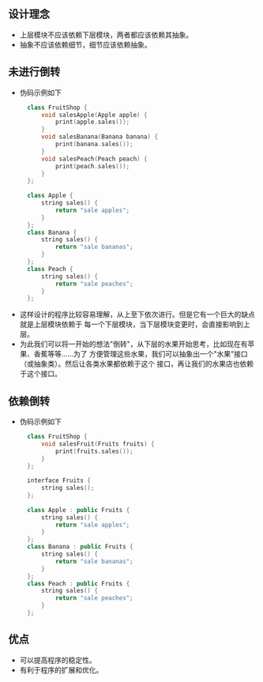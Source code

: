 
## 设计理念
- 上层模块不应该依赖下层模块，两者都应该依赖其抽象。
- 抽象不应该依赖细节，细节应该依赖抽象。

## 未进行倒转
- 伪码示例如下
  ```c++
    class FruitShop {
        void salesApple(Apple apple) {
            print(apple.sales());
        }
        void salesBanana(Banana banana) {
            print(banana.sales());
        }
        void salesPeach(Peach peach) {
            print(peach.sales());
        }
    };
    
    class Apple {
        string sales() {
            return "sale apples";
        }
    };
    class Banana {
        string sales() {
            return "sale bananas";
        }
    };
    class Peach {
        string sales() {
            return "sale peaches";
        }
    };
  ```
- 这样设计的程序比较容易理解，从上至下依次进行。但是它有一个巨大的缺点就是上层模块依赖于
  每一个下层模块，当下层模块变更时，会直接影响到上层。
- 为此我们可以将一开始的想法"倒转"，从下层的水果开始思考，比如现在有苹果、香蕉等等……为了
  方便管理这些水果，我们可以抽象出一个"水果"接口（或抽象类）。然后让各类水果都依赖于这个
  接口，再让我们的水果店也依赖于这个接口。

## 依赖倒转
- 伪码示例如下
  ```c++
    class FruitShop {
        void salesFruit(Fruits fruits) {
            print(fruits.sales());
        }
    };
    
    interface Fruits {
        string sales();
    };
    
    class Apple : public Fruits {
        string sales() {
            return "sale apples";
        }
    };
    class Banana : public Fruits {
        string sales() {
            return "sale bananas";
        }
    };
    class Peach : public Fruits {
        string sales() {
            return "sale peaches";
        }
    };
  ```
  
## 优点
- 可以提高程序的稳定性。
- 有利于程序的扩展和优化。